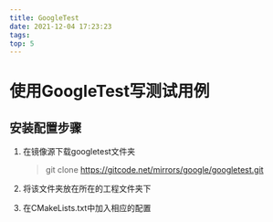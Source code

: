 ```yaml
---
title: GoogleTest
date: 2021-12-04 17:23:23
tags:
top: 5
---
```


# 使用GoogleTest写测试用例

## 安装配置步骤

1. 在镜像源下载googletest文件夹

	> git clone https://gitcode.net/mirrors/google/googletest.git

2. 将该文件夹放在所在的工程文件夹下
3. 在CMakeLists.txt中加入相应的配置